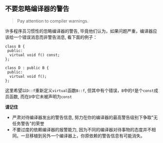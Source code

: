 ## 不要忽略编译器的警告
> Pay attention to compiler warnings.

许多程序员习惯性的忽略编译器的警告, 毕竟他们认为，如果问题严重，编译器应该给一个错误消息而非警告消息, 看下面的例子：
```
class B {
 public:
  virtual void f() const;
};

class D : public B {
 public:
  virtual void f();
};
```

这里希望以`D::f`重新定义`virtual`函数`B::f`, 但其中有个错误，`B`中的`f`是个`const`成员函数, 而在`D`中它未被声明为`const`

**请记住**
- 严肃对待编译器发出的警告信息, 努力在你的编译器的最高警告级别下争取"无任务警告"的荣誉
- 不要过度的依赖编译器的报警能力, 因为不同的编译器对待事物的态度并不相同。一旦移植到另外一个编译器上，你原依赖的警告信息有可能消失。